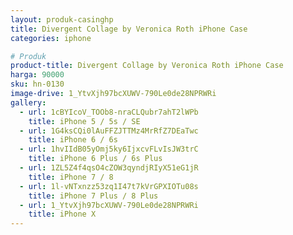 ```yaml
---
layout: produk-casinghp
title: Divergent Collage by Veronica Roth iPhone Case
categories: iphone

# Produk
product-title: Divergent Collage by Veronica Roth iPhone Case
harga: 90000
sku: hn-0130
image-drive: 1_YtvXjh97bcXUWV-790Le0de28NPRWRi
gallery:
  - url: 1cBYIcoV_TOOb8-nraCLQubr7ahT2lWPb
    title: iPhone 5 / 5s / SE
  - url: 1G4ksCQi0lAuFFZJTTMz4MrRfZ7DEaTwc
    title: iPhone 6 / 6s
  - url: 1hvIIdB05yOmj5ky6IjxcvFLvIsJW3trC
    title: iPhone 6 Plus / 6s Plus
  - url: 1ZL5Z4f4qsO4cZOW3qyndjRIyX51eG1jR
    title: iPhone 7 / 8
  - url: 1l-vNTxnzz53zq1I47t7kVrGPXIOTu08s
    title: iPhone 7 Plus / 8 Plus
  - url: 1_YtvXjh97bcXUWV-790Le0de28NPRWRi
    title: iPhone X
---
```


